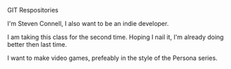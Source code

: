 GIT Respositories


I'm Steven Connell, I also want to be an indie developer.

I am taking this class for the second time.  Hoping I nail it, I'm already doing better then last time.

I want to make video games, prefeably in the style of the Persona series.

